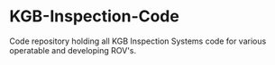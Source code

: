 # KGB-Inspection-Code
Code repository holding all KGB Inspection Systems code for various operatable and developing ROV's.
